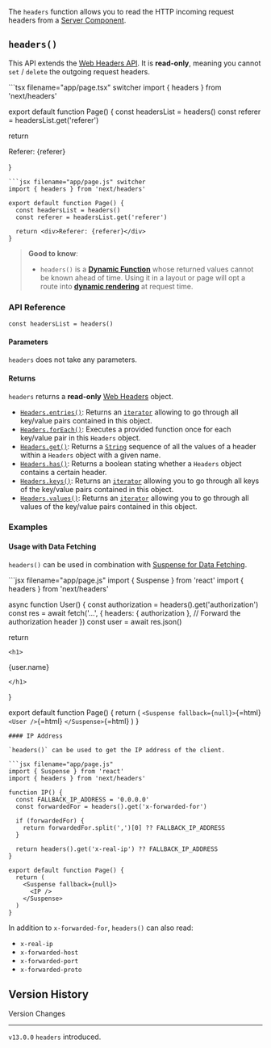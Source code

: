 The `headers` function allows you to read the HTTP incoming request
headers from a [Server
Component](/docs/app/building-your-application/rendering/server-components).

## `headers()`

This API extends the [Web Headers
API](https://developer.mozilla.org/docs/Web/API/Headers). It is
**read-only**, meaning you cannot `set` / `delete` the outgoing request
headers.

\`\`\`tsx filename="app/page.tsx" switcher import { headers } from
'next/headers'

export default function Page() { const headersList = headers() const
referer = headersList.get('referer')

return

<div>

Referer: {referer}

</div>

}


    ```jsx filename="app/page.js" switcher
    import { headers } from 'next/headers'

    export default function Page() {
      const headersList = headers()
      const referer = headersList.get('referer')

      return <div>Referer: {referer}</div>
    }

> **Good to know**:
>
> -   `headers()` is a **[Dynamic
>     Function](/docs/app/building-your-application/rendering/server-components#server-rendering-strategies#dynamic-functions)**
>     whose returned values cannot be known ahead of time. Using it in a
>     layout or page will opt a route into **[dynamic
>     rendering](/docs/app/building-your-application/rendering/server-components#dynamic-rendering)**
>     at request time.

### API Reference

``` tsx
const headersList = headers()
```

#### Parameters

`headers` does not take any parameters.

#### Returns

`headers` returns a **read-only** [Web
Headers](https://developer.mozilla.org/docs/Web/API/Headers) object.

-   [`Headers.entries()`](https://developer.mozilla.org/docs/Web/API/Headers/entries):
    Returns an
    [`iterator`](https://developer.mozilla.org/docs/Web/JavaScript/Reference/Iteration_protocols)
    allowing to go through all key/value pairs contained in this object.
-   [`Headers.forEach()`](https://developer.mozilla.org/docs/Web/API/Headers/forEach):
    Executes a provided function once for each key/value pair in this
    `Headers` object.
-   [`Headers.get()`](https://developer.mozilla.org/docs/Web/API/Headers/get):
    Returns a
    [`String`](https://developer.mozilla.org/docs/Web/JavaScript/Reference/Global_Objects/String)
    sequence of all the values of a header within a `Headers` object
    with a given name.
-   [`Headers.has()`](https://developer.mozilla.org/docs/Web/API/Headers/has):
    Returns a boolean stating whether a `Headers` object contains a
    certain header.
-   [`Headers.keys()`](https://developer.mozilla.org/docs/Web/API/Headers/keys):
    Returns an
    [`iterator`](https://developer.mozilla.org/docs/Web/JavaScript/Reference/Iteration_protocols)
    allowing you to go through all keys of the key/value pairs contained
    in this object.
-   [`Headers.values()`](https://developer.mozilla.org/docs/Web/API/Headers/values):
    Returns an
    [`iterator`](https://developer.mozilla.org/docs/Web/JavaScript/Reference/Iteration_protocols)
    allowing you to go through all values of the key/value pairs
    contained in this object.

### Examples

#### Usage with Data Fetching

`headers()` can be used in combination with [Suspense for Data
Fetching](/docs/app/building-your-application/data-fetching/fetching-caching-and-revalidating).

\`\`\`jsx filename="app/page.js" import { Suspense } from 'react' import
{ headers } from 'next/headers'

async function User() { const authorization =
headers().get('authorization') const res = await fetch('...', { headers:
{ authorization }, // Forward the authorization header }) const user =
await res.json()

return
```{=html}
<h1>
```
{user.name}
```{=html}
</h1>
```
}

export default function Page() { return (
`<Suspense fallback={null}>`{=html} `<User />`{=html}
`</Suspense>`{=html} ) }


    #### IP Address

    `headers()` can be used to get the IP address of the client.

    ```jsx filename="app/page.js"
    import { Suspense } from 'react'
    import { headers } from 'next/headers'

    function IP() {
      const FALLBACK_IP_ADDRESS = '0.0.0.0'
      const forwardedFor = headers().get('x-forwarded-for')

      if (forwardedFor) {
        return forwardedFor.split(',')[0] ?? FALLBACK_IP_ADDRESS
      }

      return headers().get('x-real-ip') ?? FALLBACK_IP_ADDRESS
    }

    export default function Page() {
      return (
        <Suspense fallback={null}>
          <IP />
        </Suspense>
      )
    }

In addition to `x-forwarded-for`, `headers()` can also read:

-   `x-real-ip`
-   `x-forwarded-host`
-   `x-forwarded-port`
-   `x-forwarded-proto`

## Version History

  Version     Changes
  ----------- -----------------------
  `v13.0.0`   `headers` introduced.
